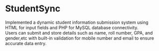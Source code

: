 # StudentSync
Implemented a dynamic student information submission system using HTML for input fields and PHP for MySQL database connectivity.
<br>
Users can submit and store details such as name, roll number, GPA, and gender,etc with built-in validation for mobile number and email to ensure accurate data entry.
